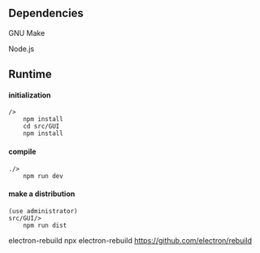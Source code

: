 ## Dependencies
GNU Make

Node.js

## Runtime

#### initialization
```
/>
    npm install
    cd src/GUI
    npm install
```
#### compile
```
./>
    npm run dev
```
#### make a distribution
```
(use administrator)
src/GUI/>
    npm run dist
```

electron-rebuild
npx electron-rebuild
https://github.com/electron/rebuild